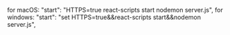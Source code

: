 for macOS: "start": "HTTPS=true react-scripts start nodemon server.js",
for windows: "start": "set HTTPS=true&&react-scripts start&&nodemon server.js",